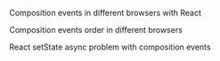 Composition events in different browsers with React

Composition events order in different browsers

React setState async problem with composition events
